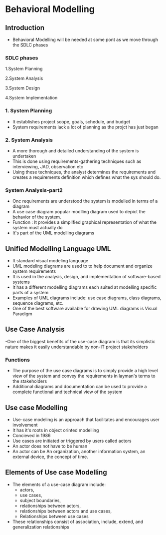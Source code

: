 # Behavioral Modelling

## Introduction

- Behavioral Modelling will be needed at some pont as we move through the SDLC phases

### SDLC phases
1.System Planning

2.System Analysis

3.System Design 

4.System Implementation

### 1. System Planning
- It establishes project scope, goals, schedule, and budget
- System requirements lack a lot of planning as the projct has just began

### 2. System Analysis
- A more thorough and detailed understanding of the system is undertaken
- This is done using requirements-gathering techniques such as interviewing, JAD, observation etc
- Using these techniques, the analyst determines the requirements and creates a requirements definition which defines what the sys should do.

### System Analysis-part2
- Onc requirements are understood the system is modelled in terms of a diagram
- A use case diagram popular modlling diagram used to depict the behavior of the system.
- Function : It provides a simplified graphical representation of what the system must actually do
- It's part of the UML modelling diagrams

## Unified Modelling Language UML
- It standard visual modeling language
- UML modeling diagrams are used to to help document and organize system requirements
- It is used in the analysis, design, and implementation of software-based systems
- It has a different modelling diagrams each suited at modelling specific parts of a system
- Examples of UML diagrams include: use case diagrams, class diagrams, sequence diagrams, etc.
- One of the best software available for drawing UML diagrams is Visual Paradigm

## Use Case Analysis
-One of the biggest benefits of the use-case diagram is that its simplistic nature makes it easily understandable by non-IT project stakeholders
### Functions
- The purpose of the use case diagrams is to simply provide a high level view of the system and convey the requirements in layman's terms to the stakeholders
- Additional diagrams and documentation can be used to provide a complete functional and technical view of the system

## Use case Modelling
- Use-case modeling is an approach that facilitates and encourages user involvement
- It has it's roots in object orinted modelling
- Concieved in 1986
- Use cases are initiated or triggered by users called actors
- An actor does not have to be human
- An actor can be
  An organization, 
  another information system, 
  an external device, 
  the concept of time.

## Elements of Use case Modelling
- The elements of a use-case diagram include:
   - actors, 
   - use cases, 
   - subject boundaries, 
   - relationships between actors, 
   - relationships between actors and use cases,
   - Relationships between use cases
- These relationships consist of association, include, extend, and generalization relationships















